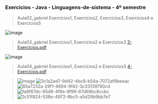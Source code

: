 ### Exercicios - Java - Linguagens-de-sistema - 4º semestre
>Aula02_gabriel Exercicios1, Exercicios2, Exercicios3, Exercicios4 e Exercicios5

![image](https://github.com/GabrielAlvesGit/Java-linguagens-de-sistema/assets/102634725/38d566e0-4d25-4f87-8dd5-1ba1ed95ddbe)

>Aula03_gabriel Exercicios1, Exercicios2 e Exercicios3
[3-Exercícios.pdf](https://github.com/GabrielAlvesGit/Java-linguagens-de-sistema/files/14546578/3-Exercicios.pdf)
>
![image](https://github.com/GabrielAlvesGit/Java-linguagens-de-sistema/assets/102634725/1fc5dd7c-75cb-4726-b646-4305575e81cb)

>Aula04_gabriel Exercicios1, Exercicios2 e Exercicios3
[4-Exercícios.pdf](https://github.com/GabrielAlvesGit/Java-linguagens-de-sistema/files/14734186/4-Exercicios.pdf)

>![image](https://github.com/GabrielAlvesGit/Java-linguagens-de-sistema/assets/102634725/1fc5dd7c-75cb-4726-b646-4305575e81cb)
![3c1a2ad7-9d42-4bc8-b54a-7072af9beeac](https://github.com/GabrielAlvesGit/Java-linguagens-de-sistema/assets/102634725/5d24ef27-2a31-47b1-bcbb-63ed889b9234)
![85a7232a-29f1-4694-9f42-3c33139790cd](https://github.com/GabrielAlvesGit/Java-linguagens-de-sistema/assets/102634725/d5495ea9-2ad1-437e-8121-e238353f4ba1)
![fa8f67dc-95d6-4f6e-9f99-87d69bc8ccbc](https://github.com/GabrielAlvesGit/Java-linguagens-de-sistema/assets/102634725/a0ad5cb0-2023-446b-ad2a-d44fd24f1f69)
![1c51f824-538e-4972-8bc5-a5d29b9bb7e7](https://github.com/GabrielAlvesGit/Java-linguagens-de-sistema/assets/102634725/06bbdc7b-8159-46d2-a9bc-3c8de70db9f2)
